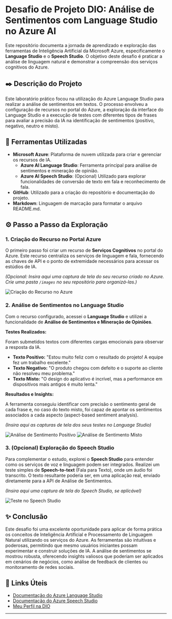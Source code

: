 # Desafio de Projeto DIO: Análise de Sentimentos com Language Studio no Azure AI

Este repositório documenta a jornada de aprendizado e exploração das ferramentas de Inteligência Artificial da Microsoft Azure, especificamente o **Language Studio** e o **Speech Studio**. O objetivo deste desafio é praticar a análise de linguagem natural e demonstrar a compreensão dos serviços cognitivos do Azure.

## ✒️ Descrição do Projeto

Este laboratório prático focou na utilização do Azure Language Studio para realizar a análise de sentimentos em textos. O processo envolveu a configuração de recursos no portal do Azure, a exploração da interface do Language Studio e a execução de testes com diferentes tipos de frases para avaliar a precisão da IA na identificação de sentimentos (positivo, negativo, neutro e misto).

## 🤖 Ferramentas Utilizadas

* **Microsoft Azure**: Plataforma de nuvem utilizada para criar e gerenciar os recursos de IA.
    * **Azure AI Language Studio**: Ferramenta principal para análise de sentimentos e mineração de opinião.
    * **Azure AI Speech Studio**: (Opcional) Utilizado para explorar funcionalidades de conversão de texto em fala e reconhecimento de fala.
* **GitHub**: Utilizado para a criação do repositório e documentação do projeto.
* **Markdown**: Linguagem de marcação para formatar o arquivo README.md.

## ⚙️ Passo a Passo da Exploração

### 1. Criação do Recurso no Portal Azure

O primeiro passo foi criar um recurso de **Serviços Cognitivos** no portal do Azure. Este recurso centraliza os serviços de linguagem e fala, fornecendo as chaves de API e o ponto de extremidade necessários para acessar os estúdios de IA.

*(Opcional: Insira aqui uma captura de tela do seu recurso criado no Azure. Crie uma pasta `/images` no seu repositório para organizá-las.)*

![Criação do Recurso no Azure](images/01-azure-resource.png)

### 2. Análise de Sentimentos no Language Studio

Com o recurso configurado, acessei o **Language Studio** e utilizei a funcionalidade de **Análise de Sentimentos e Mineração de Opiniões**.

**Testes Realizados:**

Foram submetidos textos com diferentes cargas emocionais para observar a resposta da IA.

* **Texto Positivo:** "Estou muito feliz com o resultado do projeto! A equipe fez um trabalho excelente."
* **Texto Negativo:** "O produto chegou com defeito e o suporte ao cliente não resolveu meu problema."
* **Texto Misto:** "O design do aplicativo é incrível, mas a performance em dispositivos mais antigos é muito lenta."

**Resultados e Insights:**

A ferramenta conseguiu identificar com precisão o sentimento geral de cada frase e, no caso do texto misto, foi capaz de apontar os sentimentos associados a cada aspecto (aspect-based sentiment analysis).

*(Insira aqui as capturas de tela dos seus testes no Language Studio)*

![Análise de Sentimento Positivo](images/02-positive-sentiment.png)
![Análise de Sentimento Misto](images/03-mixed-sentiment.png)

### 3. (Opcional) Exploração do Speech Studio

Para complementar o estudo, explorei o **Speech Studio** para entender como os serviços de voz e linguagem podem ser integrados. Realizei um teste simples de **Speech-to-text** (Fala para Texto), onde um áudio foi transcrito. O texto resultante poderia ser, em uma aplicação real, enviado diretamente para a API de Análise de Sentimentos.

*(Insira aqui uma captura de tela do Speech Studio, se aplicável)*

![Teste no Speech Studio](images/04-speech-studio.png)

## ✨ Conclusão

Este desafio foi uma excelente oportunidade para aplicar de forma prática os conceitos de Inteligência Artificial e Processamento de Linguagem Natural utilizando os serviços do Azure. As ferramentas são intuitivas e poderosas, permitindo que mesmo usuários iniciantes possam experimentar e construir soluções de IA. A análise de sentimentos se mostrou robusta, oferecendo insights valiosos que poderiam ser aplicados em cenários de negócios, como análise de feedback de clientes ou monitoramento de redes sociais.

## 🔗 Links Úteis

* [Documentação do Azure Language Studio](https://learn.microsoft.com/pt-br/azure/ai-services/language-service/language-studio)
* [Documentação do Azure Speech Studio](https://learn.microsoft.com/pt-br/azure/ai-services/speech-service/speech-studio)
* [Meu Perfil na DIO](https://web.dio.me/users/SEU_USUARIO_AQUI)

---
